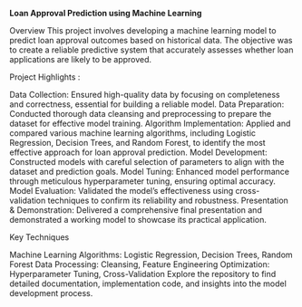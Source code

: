 **Loan Approval Prediction using Machine Learning**

Overview
This project involves developing a machine learning model to predict loan approval outcomes based on historical data. The objective was to create a reliable predictive system that accurately assesses whether loan applications are likely to be approved.

Project Highlights :

Data Collection: Ensured high-quality data by focusing on completeness and correctness, essential for building a reliable model.
Data Preparation: Conducted thorough data cleansing and preprocessing to prepare the dataset for effective model training.
Algorithm Implementation: Applied and compared various machine learning algorithms, including Logistic Regression, Decision Trees, and Random Forest, to identify the most effective approach for loan approval prediction.
Model Development: Constructed models with careful selection of parameters to align with the dataset and prediction goals.
Model Tuning: Enhanced model performance through meticulous hyperparameter tuning, ensuring optimal accuracy.
Model Evaluation: Validated the model’s effectiveness using cross-validation techniques to confirm its reliability and robustness.
Presentation & Demonstration: Delivered a comprehensive final presentation and demonstrated a working model to showcase its practical application.

Key Techniques

Machine Learning Algorithms: Logistic Regression, Decision Trees, Random Forest
Data Processing: Cleansing, Feature Engineering
Optimization: Hyperparameter Tuning, Cross-Validation
Explore the repository to find detailed documentation, implementation code, and insights into the model development process.
